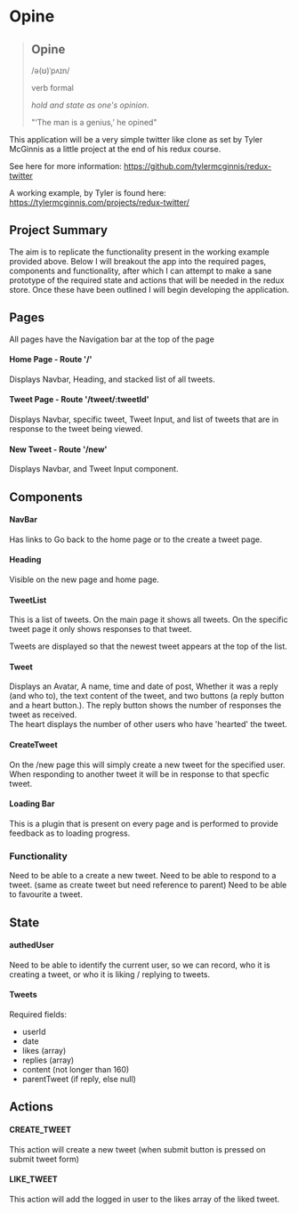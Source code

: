 # Opine 

> ## Opine
>
> /ə(ʊ)ˈpʌɪn/
> 
> verb formal
>
> _hold and state as one's opinion_.
>
> "‘The man is a genius,’ he opined"

This application will be a very simple twitter like clone as set by
Tyler McGinnis as a little project at the end of his redux course.

See here for more information: https://github.com/tylermcginnis/redux-twitter

A working example, by Tyler is found here: https://tylermcginnis.com/projects/redux-twitter/

## Project Summary

The aim is to replicate the functionality present in the working example provided above.
Below I will breakout the app into the required pages, components and functionality, after which
I can attempt to make a sane prototype of the required state and actions that will be needed in
the redux store. Once these have been outlined I will begin developing the application.

## Pages

All pages have the Navigation bar at the top of the page

#### Home Page - Route '/'

Displays Navbar, Heading, and stacked list of all tweets.

#### Tweet Page - Route '/tweet/:tweetId'

Displays Navbar, specific tweet, Tweet Input, and list
of tweets that are in response to the tweet being viewed. 

#### New Tweet - Route '/new'

Displays Navbar, and Tweet Input component.

## Components

#### NavBar

Has links to Go back to the home page or to the create a tweet page.

#### Heading

Visible on the new page and home page. 

#### TweetList

This is a list of tweets. On the main page it shows all tweets.
On the specific tweet page it only shows responses to that tweet.

Tweets are displayed so that the newest tweet appears at the top of the list.

#### Tweet

Displays an Avatar, A name, time and date of post, Whether it was a reply (and who to),
the text content of the tweet, and two buttons (a reply button and a heart button.).
The reply button shows the number of responses the tweet as received.  
The heart displays the number of other users who have 'hearted' the tweet.

#### CreateTweet

On the /new page this will simply create a new tweet for the specified user.
When responding to another tweet it will be in response to that specfic tweet.

#### Loading Bar 

This is a plugin that is present on every page and is performed to provide feedback
as to loading progress.

### Functionality

Need to be able to a create a new tweet.
Need to be able to respond to a tweet. (same as create tweet but need reference to parent)
Need to be able to favourite a tweet.

## State

#### authedUser

Need to be able to identify the current user, so we can record, who it is creating a tweet,
or who it is liking / replying to tweets.

#### Tweets

Required fields:
- userId
- date
- likes (array)
- replies (array)
- content (not longer than 160)
- parentTweet (if reply, else null)

## Actions

#### CREATE_TWEET

This action will create a new tweet (when submit button is pressed on submit tweet form)

#### LIKE_TWEET

This action will add the logged in user to the likes array of the liked tweet.
